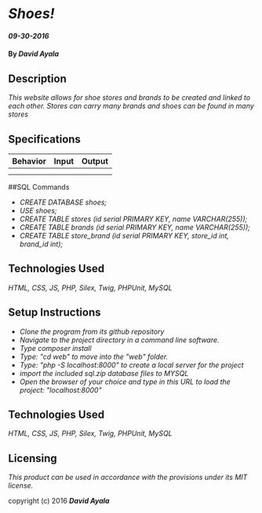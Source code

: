 # _Shoes!_
#### _09-30-2016_

#### By _**David Ayala**_

## Description

_This website allows for shoe stores and brands to be created and linked to each other.  Stores can carry many brands and shoes can be found in many stores_

## Specifications

|Behavior|Input        |Output|
|--------|:-----------:|-----:|
||||
||||


##SQL Commands

* _CREATE DATABASE shoes;_
* _USE shoes;_
* _CREATE TABLE stores (id serial PRIMARY KEY, name VARCHAR(255));_
* _CREATE TABLE brands (id serial PRIMARY KEY, name VARCHAR(255));_
* _CREATE TABLE store_brand (id serial PRIMARY KEY, store_id int, brand_id int);_

## Technologies Used

_HTML,
CSS,
JS,
PHP,
Silex,
Twig,
PHPUnit,
MySQL_

## Setup Instructions

* _Clone the program from its github repository_
* _Navigate to the project directory in a command line software._
* _Type composer install_
* _Type: "cd web" to move into the "web" folder._
* _Type: "php -S localhost:8000" to create a local server for the project_
* _import the included sql.zip database files to MYSQL_
* _Open the browser of your choice and type in this URL to load the project: "localhost:8000"_

## Technologies Used

_HTML,
CSS,
JS,
PHP,
Silex,
Twig,
PHPUnit,
MySQL_

## Licensing

*This product can be used in accordance with the provisions under its MIT license.*

copyright (c) 2016 **_David Ayala_**
